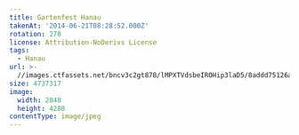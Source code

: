 ```yaml
---
title: Gartenfest Hanau
takenAt: '2014-06-21T08:28:52.000Z'
rotation: 270
license: Attribution-NoDerivs License
tags:
  - Hanau
url: >-
  //images.ctfassets.net/bncv3c2gt878/lMPXTVdsbeIROHip3laD5/8addd75126a6b430e1bb5e15ee15b9b6/gartenfest-hanau_14286367828_o
size: 4737317
image:
  width: 2848
  height: 4288
contentType: image/jpeg
---
```


